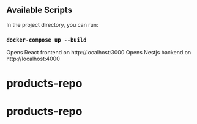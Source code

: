 ## Available Scripts

In the project directory, you can run:

### `docker-compose up --build`

Opens React frontend on http://localhost:3000
Opens Nestjs backend on http://localhost:4000
# products-repo
# products-repo
